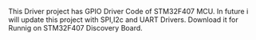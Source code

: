 This Driver project has GPIO Driver Code of STM32F407 MCU. In future i will update this project with SPI,I2c and UART Drivers. Download it for Runnig on STM32F407 Discovery Board.
